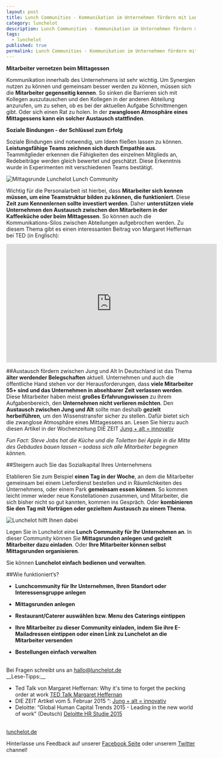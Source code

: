 ```yaml
---
layout: post
title: Lunch Communities - Kommunikation im Unternehmen fördern mit Lunchelot
category: lunchelot
description: Lunch Communities - Kommunikation im Unternehmen fördern mit Lunchelot
tags:
  - lunchelot
published: true
permalink: Lunch Communities - Kommunikation im Unternehmen fördern mit Lunchelot
---
```



__Mitarbeiter vernetzen beim Mittagessen__

Kommunikation innerhalb des Unternehmens ist sehr wichtig. Um Synergien nutzen zu können und gemeinsam besser werden zu können, müssen sich die __Mitarbeiter gegenseitig kennen__. So sinken die Barrieren sich mit Kollegen auszutauschen und den Kollegen in der anderen Abteilung anzurufen, um zu sehen, ob es bei der aktuellen Aufgabe Schnittmengen gibt. Oder sich einen Rat zu holen. In der __zwanglosen Atmosphäre eines Mittagessens kann ein solcher Austausch stattfinden__. 

__Soziale Bindungen - der Schlüssel zum Erfolg__

Soziale Bindungen sind notwendig, um Ideen fließen lassen zu können.
__Leistungsfähige Teams zeichnen sich durch Empathie aus__. Teammitglieder erkennen die Fähigkeiten des einzelnen Mitglieds an, Redebeiträge werden gleich bewertet und geschätzt. Diese Erkenntnis wurde in Experimenten mit verschiedenen Teams bestätigt.

<img src="{{site.baseurl}}assets/gemeinsam-mittagessen.jpg" alt="Mittagsrunde Lunchelot Lunch Community" />

<!-- more -->

Wichtig für die Personalarbeit ist hierbei, dass __Mitarbeiter sich kennen müssen, um eine Teamstruktur bilden zu können, die funktioniert__. Diese __Zeit zum Kennenlernen sollte investiert werden__. Daher __unterstützen viele Unternehmen den Austausch zwischen den Mitarbeitern in der Kaffeeküche oder beim Mittagessen__. So können auch die Kommunikations-Silos zwischen Abteilungen aufgebrochen werden. Zu diesem Thema gibt es einen interessanten Beitrag von Margaret Heffernan bei TED (in Englisch):
  
<iframe width="560" height="315" src="https://www.youtube.com/embed/Vyn_xLrtZaY" frameborder="0" allowfullscreen></iframe>
  

##Austausch fördern zwischen Jung und Alt
In Deutschland ist das Thema __älter werdender Belegschaften__ aktuell. Unternehmen und auch die öffentliche Hand stehen vor der Herausforderungen, dass __viele Mitarbeiter 55+ sind und das Unternehmen in absehbarer Zeit verlassen werden__. Diese Mitarbeiter haben meist __großes Erfahrungswissen__ zu ihrem Aufgabenbereich, den  __Unternehmen nicht verlieren möchten__. Den __Austausch zwischen Jung und Alt__ sollte man deshalb __gezielt herbeiführen__, um den Wissenstransfer sicher zu stellen. Dafür bietet sich die zwanglose Atmosphäre eines Mittagessens an.
Lesen Sie hierzu auch diesen Artikel in der Wochenzeitung DIE ZEIT <a href="http://www.zeit.de/karriere/beruf/2014-12/altersgemischte-teams-innovationen">Jung + alt = innovativ</a>
  
*Fun Fact: Steve Jobs hat die Küche und die Toiletten bei Apple in die Mitte des Gebäudes bauen lassen – sodass sich alle Mitarbeiter begegnen können.*

##Steigern auch Sie das Sozialkapital Ihres Unternehmens

Etablieren Sie zum Beispiel __einen Tag in der Woche__, an dem die Mitarbeiter gemeinsam bei einem Lieferdienst bestellen und in Räumlichkeiten des Unternehmens, oder einem Park __gemeinsam essen können__. So kommen leicht immer wieder neue Konstellationen zusammen, und Mitarbeiter, die sich bisher nicht so gut kannten, kommen ins Gespräch. Oder __kombinieren Sie den Tag mit Vorträgen oder gezieltem Austausch zu einem Thema.__

 <img src="{{site.baseurl}}assets/logo-dark.png" alt="Lunchelot"/> hilft Ihnen dabei

Legen Sie in Lunchelot eine __Lunch Community für Ihr Unternehmen an__. In dieser Community können Sie __Mittagsrunden anlegen und gezielt Mitarbeiter dazu einladen__. Oder __Ihre Mitarbeiter können selbst Mittagsrunden organisieren__. 

Sie können __Lunchelot einfach bedienen und verwalten__. 

##Wie funktioniert‘s?
  
* __Lunchcommunity für Ihr Unternehmen, Ihren Standort oder Interessensgruppe anlegen__

* __Mittagsrunden anlegen__

* __Restaurant/Caterer auswählen bzw. Menu des Caterings eintippen__

* __Ihre Mitarbeiter zu dieser Community einladen, indem Sie ihre E- Mailadressen eintippen oder einen Link zu Lunchelot an die Mitarbeiter versenden__
* __Bestellungen einfach verwalten__



<br>
Bei Fragen schreibt uns an <a href="mailto:hallo@lunchelot.de">hallo@lunchelot.de</a>

<br>
__Lese-Tipps:__
  
* Ted Talk von Margaret Heffernan: Why it's time to forget the pecking order at work <a href="https://www.youtube.com/watch?v=Vyn_xLrtZaY ">TED Talk Margaret Heffernan</a>
* DIE ZEIT Artikel vom 5. Februar 2015 “: <a href="http://www.zeit.de/karriere/beruf/2014-12/altersgemischte-teams-innovationen">Jung + alt = innovativ</a>
* Deloitte: “Global Human Capital Trends 2015 - Leading in the new world of work” (Deutsch) <a href="http://www2.deloitte.com/de/de/pages/human-capital/articles/global-human-capital-trends-2015.html">Deloitte HR Studie 2015</a>

<br>
<a href="https://lunchelot.de/">lunchelot.de</a>

Hinterlasse uns Feedback auf unserer <a href="https://www.facebook.com/pages/Lunchelot/817285571685255">Facebook Seite</a> oder unserem <a href="https://twitter.com/LunchelotDE">Twitter</a> channel!

